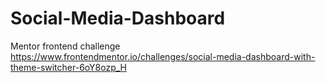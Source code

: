 # Social-Media-Dashboard
Mentor frontend challenge
https://www.frontendmentor.io/challenges/social-media-dashboard-with-theme-switcher-6oY8ozp_H

